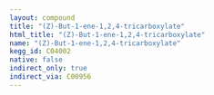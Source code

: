 ```yaml
---
layout: compound
title: "(Z)-But-1-ene-1,2,4-tricarboxylate"
html_title: "(Z)-But-1-ene-1,2,4-tricarboxylate"
name: "(Z)-But-1-ene-1,2,4-tricarboxylate"
kegg_id: C04002
native: false
indirect_only: true
indirect_via: C00956
---
```

